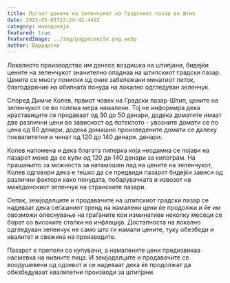 ```yaml
---
title: Паѓаат цените на зеленчукот на Градскиoт пазар во Штип
date: 2023-05-05T23:24:42.449Z
category: македонија
featured: true
featuredImage: ../img/pagpacenite.png.webp
author: Вардарски
---
```


Локалното производство им донесе воздишка на штипјани, бидејќи цените на зеленчукот значително опаднаа на штипскиот градски пазар. Цените се многу пониски од оние забележани минатиот петок, благодарение на обилната понуда на локално одгледуван зеленчук.

Според Димче Колев, првиот човек на Градски пазар-Штип, цените на зеленчукот се во голема мера намалени. Тој не информира дека краставиците се продаваат од 30 до 50 денари, додека доматите имаат две различни цени во зависност од потеклото - увозните домати се по цена од 80 денари, додека домашно произведените домати се далеку поквалитетни и чинат од 120 до 140 денари. денари.

Колев напомена и дека благата пиперка која неодамна се појави на пазарот може да се купи од 120 до 140 денари за килограм. На прашањето за можноста за натамошен пад на цените на зеленчукот, Колев одговори дека е тешко да се предвиди пазарот бидејќи зависи од различни фактори како понудата, побарувачката и извозот на македонскиот зеленчук на странските пазари.

Сепак, земјоделците и продавачите на штипскиот градски пазар се надеваат дека сегашниот тренд на намалени цени ќе продолжи и ќе им овозможи олеснување на граѓаните кои изминативе неколку месеци се борат со високите стапки на инфлација. Достапноста на локално одгледуван зеленчук не само што ги намали цените, туку обезбеди и квалитет и свежина на производите.

Пазарот е преполн со купувачи, а намалените цени предизвикаа насмевка на нивните лица. И земјоделците и продавачите се воодушевени од одзивот и се надеваат дека ќе продолжат да обезбедуваат квалитетни производи за штипјани.
